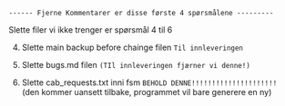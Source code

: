 	
    ------ Fjerne Kommentarer er disse første 4 spørsmålene ---------

Slette filer vi ikke trenger er spørsmål 4 til 6

4) Slette main backup before chainge filen `Til innleveringen`

5) Slette bugs.md filen `(TIl innleveringen fjærner vi denne!)`

6) Slette cab_requests.txt inni fsm `BEHOLD DENNE!!!!!!!!!!!!!!!!!!!!!` (den kommer uansett tilbake, programmet vil bare generere en ny)

    

